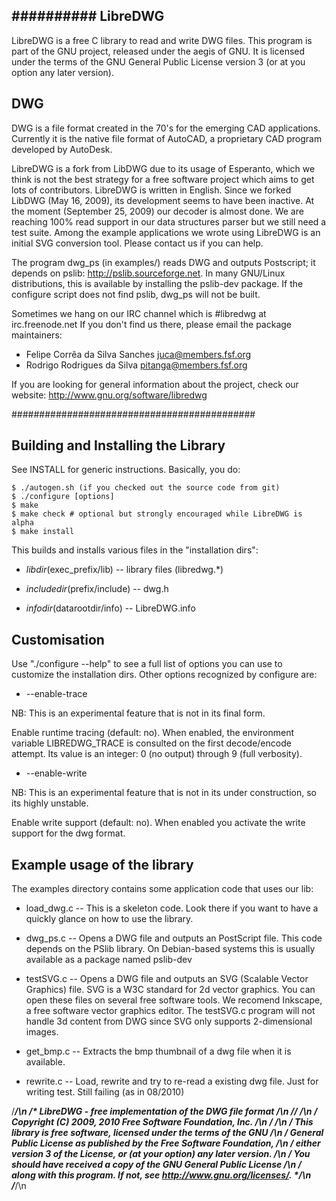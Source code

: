 ##########
LibreDWG
---------
LibreDWG is a free C library to read and write DWG files. This program is part of the GNU project, released under the aegis of GNU. It is licensed under the terms of the GNU General Public License version 3 (or at you option any later version).

DWG
----
DWG is a file format created in the 70's for the emerging CAD applications. Currently it is the native file format of AutoCAD, a proprietary CAD program developed by AutoDesk.

LibreDWG is a fork from LibDWG due to its usage of Esperanto, which we think is not the best strategy for a free software project which aims to get lots of contributors. LibreDWG is written in English. Since we forked LibDWG (May 16, 2009), its development seems to have been inactive. At the moment (September 25, 2009) our decoder is almost done. We are reaching 100% read support in our data structures parser but we still need a test suite. Among the example applications we wrote using LibreDWG is an initial SVG conversion tool. Please contact us if you can help.

The program dwg_ps (in examples/) reads DWG and outputs Postscript; it depends on pslib: <http://pslib.sourceforge.net>. In many GNU/Linux distributions, this is available by installing the pslib-dev package.
If the configure script does not find pslib, dwg_ps will not be built.

Sometimes we hang on our IRC channel which is #libredwg at irc.freenode.net If you don't find us there, please email the package maintainers:

* Felipe Corrêa da Silva Sanches <juca@members.fsf.org>
* Rodrigo Rodrigues da Silva <pitanga@members.fsf.org>


If you are looking for general information about the project, check our website:
http://www.gnu.org/software/libredwg

############################################

Building and Installing the Library
-----------------------------------

See INSTALL for generic instructions.  Basically, you do:

	$ ./autogen.sh (if you checked out the source code from git)
	$ ./configure [options]
	$ make
	$ make check # optional but strongly encouraged while LibreDWG is alpha
	$ make install
	

This builds and installs various files in the "installation dirs":

* $libdir     ($exec_prefix/lib)   -- library files (libredwg.*)

* $includedir ($prefix/include)    -- dwg.h

* $infodir    ($datarootdir/info)  -- LibreDWG.info

Customisation
--------------
Use "./configure --help" to see a full list of options you can use to
customize the installation dirs.  Other options recognized by configure are:

* --enable-trace

NB: This is an experimental feature that is not in its final form.

Enable runtime tracing (default: no).  When enabled, the environment variable LIBREDWG_TRACE is consulted on the first decode/encode attempt. Its value is an integer: 0 (no output) through 9 (full verbosity).

* --enable-write

NB: This is an experimental feature that is not in its under construction, so its highly unstable.
    
Enable write support (default: no). When enabled you activate the write support for the dwg format.

Example usage of the library
-----------------------------

The examples directory contains some application code that uses our lib:

* load_dwg.c -- This is a skeleton code.  Look there if you want to have a
  quickly glance on how to use the library.

* dwg_ps.c -- Opens a DWG file and outputs an PostScript file.  This code
  depends on the PSlib library.  On Debian-based systems this is usually
  available as a package named pslib-dev

* testSVG.c -- Opens a DWG file and outputs an SVG (Scalable Vector Graphics)
  file.  SVG is a W3C standard for 2d vector graphics.  You can open these
  files on several free software tools.  We recomend Inkscape, a free software
  vector graphics editor.  The testSVG.c program will not handle 3d content
  from DWG since SVG only supports 2-dimensional images.

* get_bmp.c -- Extracts the bmp thumbnail of a dwg file when it is available.

* rewrite.c -- Load, rewrite and try to re-read a existing dwg file. Just for writing test. Still failing (as in 08/2010) 

/*****************************************************************************/\n
/*  LibreDWG - free implementation of the DWG file format                    */\n
/*/             							     */\n
/*  Copyright (C) 2009, 2010 Free Software Foundation, Inc.                  */\n
/*                                                                           */\n
/*  This library is free software, licensed under the terms of the GNU       */\n
/*  General Public License as published by the Free Software Foundation,     */\n
/*  either version 3 of the License, or (at your option) any later version.  */\n
/*  You should have received a copy of the GNU General Public License        */\n
/*  along with this program.  If not, see <http://www.gnu.org/licenses/>.    */\n
/*****************************************************************************/\n
